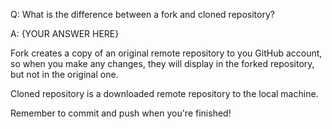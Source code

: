 Q: What is the difference between a fork and cloned repository?

A: {YOUR ANSWER HERE}

Fork creates a copy of an original remote repository to you GitHub account, so when you make any changes, they will display in the forked repository, but not in the original one.

Cloned repository is a downloaded remote repository to the local machine.

Remember to commit and push when you're finished!